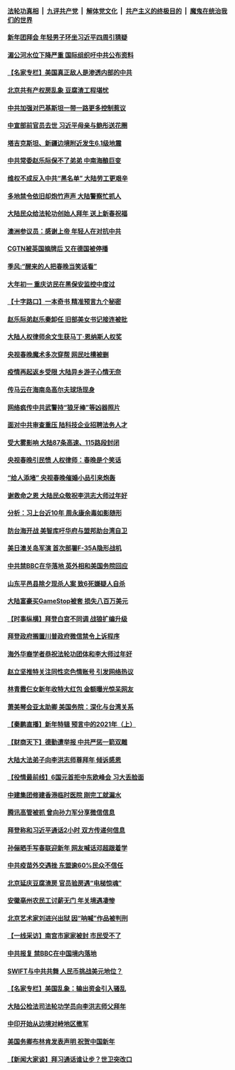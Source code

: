 ####  [法轮功真相](../../../../basic/blob/master/README.md?t=02130531) &nbsp;|&nbsp; [九评共产党](../../../../9ping.md/blob/master/README.md?t=02130531) &nbsp;|&nbsp; [解体党文化](../../../../jtdwh.md/blob/master/README.md?t=02130531)  &nbsp;|&nbsp; [共产主义的终极目的](../../../../gczydzjmd.md/blob/master/README.md?t=02130531) &nbsp;|&nbsp; [魔鬼在统治我们的世界](../../../../mgztzwmdsj.md/blob/master/README.md?t=02130531) 

#### [新年团拜会 年轻男子环坐习近平四周引猜疑](../pages/nsc413/n12749639.md?t=02130531) 

#### [湄公河水位下降严重 国际组织吁中共公布资料](../pages/nsc413/n12749768.md?t=02130531) 

#### [【名家专栏】美国真正敌人是渗透内部的中共](../pages/nsc413/n12749325.md?t=02130531) 

#### [北京共有产权房乱象 豆腐渣工程堪忧](../pages/nsc413/n12749659.md?t=02130531) 

#### [中共加强对巴基斯坦一带一路更多控制惹议](../pages/nsc413/n12749629.md?t=02130531) 

#### [中宣部前官员去世 习近平母亲与鲍彤送花圈](../pages/nsc413/n12749444.md?t=02130531) 

#### [塔吉克斯坦、新疆边境附近发生6.1级地震](../pages/nsc413/n12749636.md?t=02130531) 

#### [中共常委赵乐际保不了弟弟 中南海酿巨变](../pages/nsc413/n12749602.md?t=02130531) 

#### [维权不成反入中共“黑名单” 大陆劳工更艰辛](../pages/nsc413/n12749475.md?t=02130531) 

#### [多地禁令依旧却炮竹声声 大陆警察忙抓人](../pages/nsc413/n12749595.md?t=02130531) 

#### [大陆民众给法轮功创始人拜年 送上新春祝福](../pages/nsc413/n12749482.md?t=02130531) 

#### [澳洲参议员：感谢上帝 年轻人在对抗中共](../pages/nsc413/n12749464.md?t=02130531) 

#### [CGTN被英国摘牌后 又在德国被停播](../pages/nsc413/n12749485.md?t=02130531) 

#### [季风:“醒来的人把春晚当笑话看”](../pages/nsc413/n12749440.md?t=02130531) 

#### [大年初一 重庆访民在黑保安监控中度过](../pages/nsc413/n12749331.md?t=02130531) 

#### [【十字路口】一本奇书 精准预言九个秘密](../pages/nsc413/n12748307.md?t=02130531) 

#### [赵乐际弟赵乐秦卸任 旧部美女书记接连被批](../pages/nsc413/n12748871.md?t=02130531) 

#### [大陆人权律师余文生获马丁‧恩纳斯人权奖](../pages/nsc413/n12748741.md?t=02130531) 

#### [央视春晚魔术多次穿帮 网民吐槽被删](../pages/nsc413/n12748527.md?t=02130531) 

#### [疫情再起返乡受限 大陆异乡游子心情无奈](../pages/nsc413/n12748574.md?t=02130531) 

#### [传马云在海南岛高尔夫球场现身](../pages/nsc413/n12748765.md?t=02130531) 

#### [网络疯传中共武警持“狼牙棒”等凶器照片](../pages/nsc413/n12748758.md?t=02130531) 


#### [面对中共审查重压 陆科技企业招聘法务人才](../pages/nsc413/n12748699.md?t=02130531) 

#### [受大雾影响 大陆87条高速、115路段封闭](../pages/nsc413/n12748683.md?t=02130531) 

#### [央视春晚引民愤 人权律师：春晚是个笑话](../pages/nsc413/n12748319.md?t=02130531) 

#### [“给人添堵” 央视春晚催婚小品引来炮轰](../pages/nsc413/n12748366.md?t=02130531) 

#### [谢救命之恩 大陆民众敬祝李洪志大师过年好](../pages/nsc413/n12747295.md?t=02130531) 

#### [分析：习上台近10年 周永康余毒如影随形](../pages/nsc413/n12748389.md?t=02130531) 

#### [防台海开战 美智库吁华府与盟邦助台湾自卫](../pages/nsc413/n12748528.md?t=02130531) 

#### [美日澳关岛军演 首次部署F-35A隐形战机](../pages/nsc413/n12746324.md?t=02130531) 

#### [中共禁BBC在华落地 英外相和美国务院回应](../pages/nsc413/n12747571.md?t=02130531) 

#### [山东平邑县除夕现杀人案 致6死嫌疑人自杀](../pages/nsc413/n12748317.md?t=02130531) 

#### [大陆富豪买GameStop被套 损失八百万美元](../pages/nsc413/n12748108.md?t=02130531) 

#### [【时事纵横】拜登白宫不同调 战狼扩编升级](../pages/nsc413/n12747774.md?t=02130531) 

#### [拜登政府搁置川普政府微信禁令上诉程序](../pages/nsc413/n12747747.md?t=02130531) 

#### [海外华裔学者恭祝法轮功团体和李大师过年好](../pages/nsc413/n12748024.md?t=02130531) 

#### [赵立坚推特关注同性恋色情账号 引发网络热议](../pages/nsc413/n12747740.md?t=02130531) 

#### [林青霞仨女新年收特大红包 金额曝光惊呆网友](../pages/nsc413/n12747753.md?t=02130531) 

#### [萧美琴会亚太助卿 美国务院：深化与台湾关系](../pages/nsc413/n12748068.md?t=02130531) 

#### [【秦鹏直播】新年特辑 预言中的2021年（上）](../pages/nsc413/n12747756.md?t=02130531) 

#### [【财商天下】德勤遭举报 中共严惩一箭双雕](../pages/nsc413/n12747340.md?t=02130531) 

#### [大陆大法弟子向李洪志师尊拜年 倾诉感恩](../pages/nsc413/n12747834.md?t=02130531) 

#### [【役情最前线】6国元首拒中东欧峰会 习大丢脸面](../pages/nsc413/n12747399.md?t=02130531) 

#### [中建集团修建香港临时医院 刚完工就漏水](../pages/nsc413/n12747594.md?t=02130531) 

#### [腾讯高管被抓 曾向孙力军分享微信信息](../pages/nsc413/n12747627.md?t=02130531) 

#### [拜登称和习近平通话2小时 双方传递何信息](../pages/nsc413/n12747615.md?t=02130531) 

#### [孙俪晒手写春联迎新年 网友喊话邓超跟着学](../pages/nsc413/n12747378.md?t=02130531) 

#### [中共疫苗外交遇挫 东盟逾60%民众不信任](../pages/nsc413/n12747410.md?t=02130531) 

#### [北京延庆豆腐渣房 官员验房遇“电梯惊魂”](../pages/nsc413/n12747231.md?t=02130531) 

#### [安徽亳州农民工讨薪无门 年关境遇凄惨](../pages/nsc413/n12747419.md?t=02130531) 

#### [北京艺术家刘进兴出狱 因“呐喊”作品被判刑](../pages/nsc413/n12747445.md?t=02130531) 

#### [【一线采访】南宫市家家被封 市民受不了](../pages/nsc413/n12747280.md?t=02130531) 

#### [中共报复 禁BBC在中国境内落地](../pages/nsc413/n12747361.md?t=02130531) 

#### [SWIFT与中共共舞 人民币挑战美元地位？](../pages/nsc413/n12747277.md?t=02130531) 

#### [【名家专栏】美国乱象：输出资金引入骚乱](../pages/nsc413/n12747173.md?t=02130531) 

#### [大陆公检法司法轮功学员向李洪志师父拜年](../pages/nsc413/n12746863.md?t=02130531) 

#### [中印开始从边境对峙地区撤军](../pages/nsc413/n12747222.md?t=02130531) 

#### [美国务卿布林肯发表声明 祝贺中国新年](../pages/nsc413/n12747266.md?t=02130531) 

#### [【新闻大家谈】拜习通话谁让步？世卫突改口](../pages/nsc413/n12747190.md?t=02130531) 

